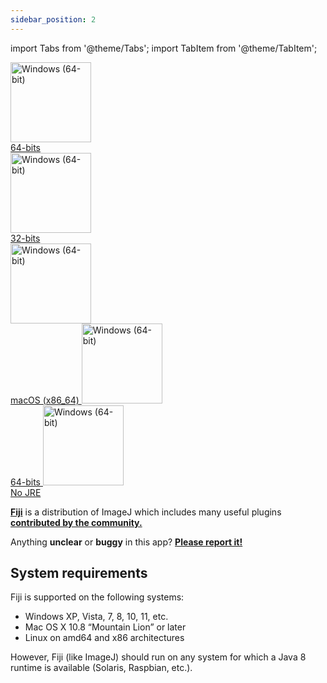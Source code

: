 ```yaml
---
sidebar_position: 2
---
```

import Tabs from '@theme/Tabs';
import TabItem from '@theme/TabItem';

<Tabs>
  <TabItem value="win" label="Windows">
    <div class="row">
      <div class="col col--3">
        <div class="col-demo">
          <a href="https://downloads.imagej.net/fiji/latest/fiji-win64.zip" target="_blank">
            <img alt="Windows (64-bit)" src=" https://imagej.net/media/icons/windows.svg" width="129" height="128"/>
            <br/>
            64-bits 
          </a>
        </div>
      </div>
    <div class="col col--3">
      <div class="col-demo">
        <a href="https://downloads.imagej.net/fiji/latest/fiji-win32.zip" target="_blank">
          <img alt="Windows (64-bit)" src=" https://imagej.net/media/icons/windows.svg" width="129" height="128"/>
          <br/>
          32-bits
        </a>
      </div>
    </div>
  </div>
  </TabItem>
  <TabItem value="mac" label="MacOS">
    <a href="https://downloads.imagej.net/fiji/latest/fiji-macosx.zip" target="_blank">
      <img alt="Windows (64-bit)" src=" https://imagej.net/media/icons/macos.png" width="129" height="128"/>
      <br/>
      macOS (x86_64)
    </a>
  </TabItem>
  <TabItem value="lin" label="Linux">
    <a href="https://downloads.imagej.net/fiji/latest/fiji-linux64.zip" target="_blank">
      <img alt="Windows (64-bit)" src=" https://imagej.net/media/icons/linux.svg" width="129" height="128"/>
      <br/>
      64-bits 
    </a>
  </TabItem>
  <TabItem value="no" label="No JRE">
    <a href="https://downloads.imagej.net/fiji/latest/fiji-nojre.zip" target="_blank">
      <img alt="Windows (64-bit)" src=" https://imagej.net/media/icons/fiji.png" width="129" height="128"/>  
      <br/>
      No JRE
    </a>
  </TabItem>
</Tabs>


[**Fiji**](https://imagej.net/software/fiji/) is a distribution of ImageJ which includes many useful plugins [**contributed by the community.**](https://imagej.net/contribute/fiji)


Anything **unclear** or **buggy** in this app? [**Please report it!**](../../contact_us)

## System requirements
Fiji is supported on the following systems:
- Windows XP, Vista, 7, 8, 10, 11, etc.
- Mac OS X 10.8 “Mountain Lion” or later
- Linux on amd64 and x86 architectures

However, Fiji (like ImageJ) should run on any system for which a Java 8 runtime is available (Solaris, Raspbian, etc.).
